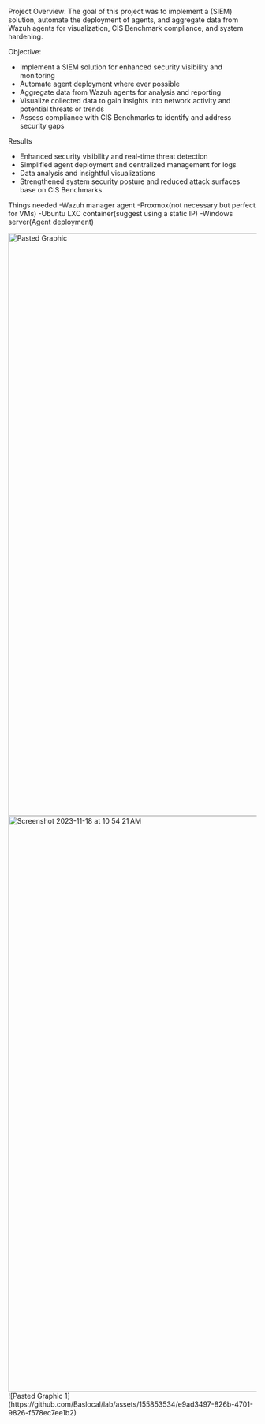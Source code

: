 
Project Overview:
The goal of this project was to implement a (SIEM) solution, automate the deployment of agents, and aggregate data from Wazuh agents for visualization, CIS Benchmark compliance, and system hardening.

Objective:
* Implement a SIEM solution for enhanced security visibility and monitoring
* Automate agent deployment where ever possible 
* Aggregate data from Wazuh agents for analysis and reporting
* Visualize collected data to gain insights into network activity and potential threats or trends
* Assess compliance with CIS Benchmarks to identify and address security gaps


Results 
* Enhanced security visibility and real-time threat detection
* Simplified agent deployment and centralized management for logs
* Data analysis and insightful visualizations
* Strengthened system security posture and reduced attack surfaces base on CIS Benchmarks.      

Things needed 
-Wazuh manager agent
-Proxmox(not necessary but perfect for VMs)
-Ubuntu LXC container(suggest using a static IP)
-Windows server(Agent deployment)

<img width="1182" alt="Pasted Graphic" src="https://github.com/Baslocal/lab/assets/155853534/5630726c-9ecc-40c3-aeaa-5fde63adfa26">
<img width="1168" alt="Screenshot 2023-11-18 at 10 54 21 AM" src="https://github.com/Baslocal/lab/assets/155853534/a2652742-3820-4d53-bd66-96830538f965">
![Pasted Graphic 1](https://github.com/Baslocal/lab/assets/155853534/e9ad3497-826b-4701-9826-f578ec7ee1b2)
